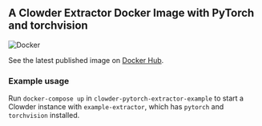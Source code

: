 ## A Clowder Extractor Docker Image with PyTorch and torchvision

![Docker](https://github.com/ka7eh/clowder-extractor-pytorch/workflows/Docker/badge.svg)

See the latest published image on [Docker Hub](https://hub.docker.com/repository/docker/kavehk/clowder-extractor-pytorch).

### Example usage
Run `docker-compose up` in `clowder-pytorch-extractor-example` to start a Clowder instance with `example-extractor`,
which has `pytorch` and `torchvision` installed.
